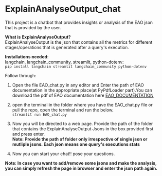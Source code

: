 # ExplainAnalyseOutput_chat  
 
This project is a chatbot that provides insights or analysis of the EAO json that is provided by the user. 

**What is ExplainAnalyseOutput?**  
ExplainAnalyseOutput is the json that contains all the metrics for different stages/operations that is generated after a query's execution.

**Installations needed:**  
langchain, langchain_community, streamlit, python-dotenv:  
```pip install langchain streamlit langchain_community python-dotenv```

Follow through:  
1) Open the file EAO_chat.py in any editor and Enter the path of EAO documentation in the appropriate place(at PyPdfLoader part).You can download the pdf of EAO documentation here [EAO_DOCUMENTATION](https://drive.google.com/file/d/1pZix9Cr62dksU2ZVRcz-SWXzPvL11K_8/view?usp=sharing)

2) open the terminal in the folder where you have the EAO_chat.py file or pull the repo, open the terminal and run the below.  
       ```streamlit run EAO_chat.py```

3) Now you will be directed to a web page. Provide the path of the folder that contains the ExplainAnalyseOutput Jsons in the box provided first and press enter.  
**Note: Provide the path of folder only irrespective of single json or mutliple jsons. Each json means one query's executions stats**  

4) Now you can start your chat!! pose your questions.  

**Note: In case you want to add/remove some jsons and make the analysis, you can simply refresh the page in browser and enter the json path again.**